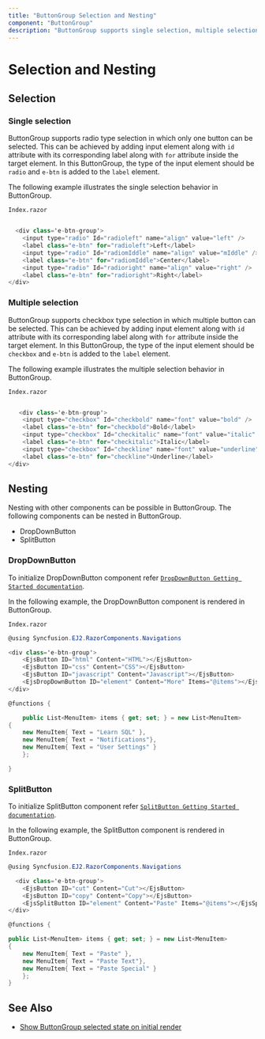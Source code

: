 ```yaml
---
title: "ButtonGroup Selection and Nesting"
component: "ButtonGroup"
description: "ButtonGroup supports single selection, multiple selection, nesting with dropdownbutton and splitbutton components."
---
```


# Selection and Nesting

## Selection

### Single selection

ButtonGroup supports radio type selection in which only one button can be selected. This can be achieved by adding input element
along with `id` attribute with its corresponding label along with `for` attribute inside the target element. In this ButtonGroup,
the type of the input element should be `radio` and `e-btn` is added to the `label` element.

The following example illustrates the single selection behavior in ButtonGroup.

`Index.razor`

```csharp

  <div class='e-btn-group'>
    <input type="radio" Id="radioleft" name="align" value="left" />
    <label class="e-btn" for="radioleft">Left</label>
    <input type="radio" Id="radiomIddle" name="align" value="mIddle" />
    <label class="e-btn" for="radiomIddle">Center</label>
    <input type="radio" Id="radioright" name="align" value="right" />
    <label class="e-btn" for="radioright">Right</label>
</div>

  ```

### Multiple selection

ButtonGroup supports checkbox type selection in which multiple button can be selected. This can be achieved by adding input element
along with `id` attribute with its corresponding label along with `for` attribute inside the target element. In this ButtonGroup,
the type of the input element should be `checkbox` and `e-btn` is added to the `label` element.

The following example illustrates the multiple selection behavior in ButtonGroup.

`Index.razor`

```csharp

   <div class='e-btn-group'>
    <input type="checkbox" Id="checkbold" name="font" value="bold" />
    <label class="e-btn" for="checkbold">Bold</label>
    <input type="checkbox" Id="checkitalic" name="font" value="italic" />
    <label class="e-btn" for="checkitalic">Italic</label>
    <input type="checkbox" Id="checkline" name="font" value="underline" />
    <label class="e-btn" for="checkline">Underline</label>
</div>

  ```

## Nesting

Nesting with other components can be possible in ButtonGroup. The following components can be nested in ButtonGroup.
* DropDownButton
* SplitButton

### DropDownButton

To initialize DropDownButton component refer [`DropDownButton Getting Started documentation`](./../../drop-down-button/getting-started).

In the following example, the DropDownButton component is rendered in ButtonGroup.

`Index.razor`

```csharp
@using Syncfusion.EJ2.RazorComponents.Navigations

<div class='e-btn-group'>
    <EjsButton ID="html" Content="HTML"></EjsButton>
    <EjsButton ID="css" Content="CSS"></EjsButton>
    <EjsButton ID="javascript" Content="Javascript"></EjsButton>
    <EjsDropDownButton ID="element" Content="More" Items="@items"></EjsDropDownButton>
</div>

@functions {

    public List<MenuItem> items { get; set; } = new List<MenuItem>
{
    new MenuItem{ Text = "Learn SQL" },
    new MenuItem{ Text = "Notifications"},
    new MenuItem{ Text = "User Settings" }
    };

}

  ```

### SplitButton

To initialize SplitButton component refer [`SplitButton Getting Started documentation`](./../../split-button/getting-started).

In the following example, the SplitButton component is rendered in ButtonGroup.

`Index.razor`

```csharp
@using Syncfusion.EJ2.RazorComponents.Navigations

  <div class='e-btn-group'>
    <EjsButton ID="cut" Content="Cut"></EjsButton>
    <EjsButton ID="copy" Content="Copy"></EjsButton>
    <EjsSplitButton ID="element" Content="Paste" Items="@items"></EjsSplitButton>
</div>

@functions {

public List<MenuItem> items { get; set; } = new List<MenuItem>
{
    new MenuItem{ Text = "Paste" },
    new MenuItem{ Text = "Paste Text"},
    new MenuItem{ Text = "Paste Special" }
    };
}
  ```

## See Also

* [Show ButtonGroup selected state on initial render](./how-to/show-buttongroup-selected-state-on-initial-render)
